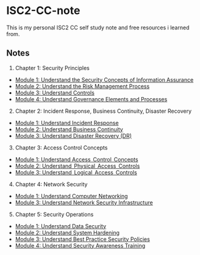 # ISC2-CC-note

This is my personal ISC2 CC self study note and free resources i learned from.




## Notes

1. Chapter 1: Security Principles

* [Module 1: Understand the Security Concepts of Information Assurance]([https://linktodocumentation](https://github.com/mashitah-tobroni/ISC2-CC-note/blob/main/chapter%201/module%201.md))
* [Module 2: Understand the Risk Management Process](https://linktodocumentation)
* [Module 3: Understand Controls](https://linktodocumentation)
* [Module 4: Understand Governance Elements and Processes](https://linktodocumentation)

2. Chapter 2: Incident Response, Business Continuity, Disaster Recovery
* [Module 1: Understand Incident Response](https://linktodocumentation)
* [Module 2: Understand Business Continuity](https://linktodocumentation)
* [Module 3: Understand Disaster Recovery (DR)](https://linktodocumentation)

3. Chapter 3: Access Control Concepts
* [Module 1: Understand Access  Control  Concepts](https://linktodocumentation)
* [Module 2: Understand  Physical  Access  Controls](https://linktodocumentation)
* [Module 3: Understand  Logical  Access  Controls](https://linktodocumentation)

4. Chapter 4: Network Security
* [Module 1: Understand Computer Networking](https://linktodocumentation)
* [Module 3: Understand Network Security Infrastructure](https://linktodocumentation)

5. Chapter 5: Security Operations
* [Module 1: Understand Data Security](https://linktodocumentation)
* [Module 2: Understand System Hardening](https://linktodocumentation)
* [Module 3: Understand Best Practice Security Policies](https://linktodocumentation)
* [Module 4: Understand Security Awareness Training](https://linktodocumentation)
